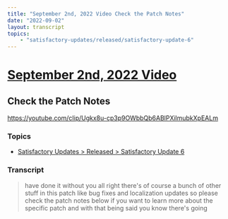 ```yaml
---
title: "September 2nd, 2022 Video Check the Patch Notes"
date: "2022-09-02"
layout: transcript
topics:
    - "satisfactory-updates/released/satisfactory-update-6"
---
```

# [September 2nd, 2022 Video](../2022-09-02.md)
## Check the Patch Notes
https://youtube.com/clip/Ugkx8u-cp3p9OWbbQb6ABlPXilmubkXpEALm

### Topics
* [Satisfactory Updates > Released > Satisfactory Update 6](../topics/satisfactory-updates/released/satisfactory-update-6.md)

### Transcript

> have done it without you all right there's of course a bunch of other stuff in this patch like bug fixes and localization updates so please check the patch notes below if you want to learn more about the specific patch and with that being said you know there's going
